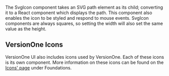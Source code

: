 The SvgIcon component takes an SVG path element as its child; converting it to a React component which displays the path. This component also enables the icon to be styled and respond to mouse events. SvgIcon components are always squares, so setting the width will also set the same value as the height.

## VersionOne Icons
VersionOne UI also includes icons used by VersionOne. Each of these icons is its own component. More information on these icons can be found on the [Icons' page](#/page/icons) under Foundations.
